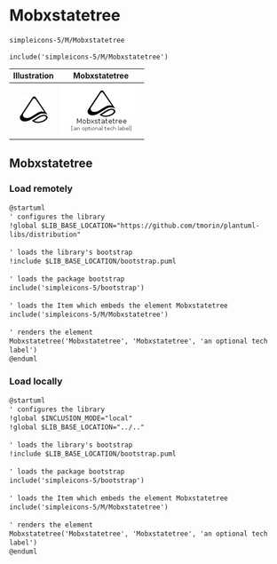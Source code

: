 # Mobxstatetree


```text
simpleicons-5/M/Mobxstatetree
```

```text
include('simpleicons-5/M/Mobxstatetree')
```



| Illustration | Mobxstatetree |
| :---: | :---: |
| ![illustration for Illustration](../../simpleicons-5/M/Mobxstatetree.png) | ![illustration for Mobxstatetree](../../simpleicons-5/M/Mobxstatetree.Local.png) |




## Mobxstatetree

### Load remotely
```plantuml
@startuml
' configures the library
!global $LIB_BASE_LOCATION="https://github.com/tmorin/plantuml-libs/distribution"

' loads the library's bootstrap
!include $LIB_BASE_LOCATION/bootstrap.puml

' loads the package bootstrap
include('simpleicons-5/bootstrap')

' loads the Item which embeds the element Mobxstatetree
include('simpleicons-5/M/Mobxstatetree')

' renders the element
Mobxstatetree('Mobxstatetree', 'Mobxstatetree', 'an optional tech label')
@enduml
```

### Load locally
```plantuml
@startuml
' configures the library
!global $INCLUSION_MODE="local"
!global $LIB_BASE_LOCATION="../.."

' loads the library's bootstrap
!include $LIB_BASE_LOCATION/bootstrap.puml

' loads the package bootstrap
include('simpleicons-5/bootstrap')

' loads the Item which embeds the element Mobxstatetree
include('simpleicons-5/M/Mobxstatetree')

' renders the element
Mobxstatetree('Mobxstatetree', 'Mobxstatetree', 'an optional tech label')
@enduml
```

